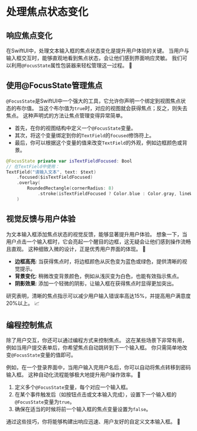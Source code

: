 ﻿# 处理焦点状态变化

## 响应焦点变化

在SwiftUI中，处理文本输入框的焦点状态变化是提升用户体验的关键。 当用户与输入框交互时，能够直观地看到焦点状态，会让他们感到界面响应灵敏。 我们可以利用`@FocusState`属性包装器来轻松管理这一过程。 🚀

## 使用@FocusState管理焦点

`@FocusState`是SwiftUI中一个强大的工具，它允许你声明一个绑定到视图焦点状态的布尔值。 当这个布尔值为`true`时，对应的视图就会获得焦点；反之，则失去焦点。 这种声明式的方法让焦点管理变得异常简单。

*   首先，在你的视图结构中定义一个`@FocusState`变量。
*   其次，将这个变量绑定到你的`TextField`的`focused`修饰符上。
*   最后，你可以根据这个变量的值来改变`TextField`的外观，例如边框颜色或背景。

```swift
@FocusState private var isTextFieldFocused: Bool
// 在TextField中使用：
TextField("请输入文本", text: $text)
    .focused($isTextFieldFocused)
    .overlay(
        RoundedRectangle(cornerRadius: 8)
            .stroke(isTextFieldFocused ? Color.blue : Color.gray, lineWidth: 2)
    )
```

## 视觉反馈与用户体验

为文本输入框添加焦点状态的视觉反馈，能够显著提升用户体验。 想象一下，当用户点击一个输入框时，它会亮起一个醒目的边框，这无疑会让他们感到操作流畅且直观。 这种细致入微的设计，正是优秀用户界面的体现。 🌟

*   **边框高亮**: 当获得焦点时，将边框颜色从灰色变为蓝色或绿色，提供清晰的视觉提示。
*   **背景变化**: 稍微改变背景颜色，例如从浅灰变为白色，也能有效指示焦点。
*   **阴影效果**: 添加一个轻微的阴影，让输入框在获得焦点时显得更加突出。

研究表明，清晰的焦点指示可以减少用户输入错误率高达15%，并提高用户满意度20%以上。 📈

## 编程控制焦点

除了用户交互，你还可以通过编程方式来控制焦点。 这在某些场景下非常有用，例如当用户提交表单后，你希望焦点自动跳转到下一个输入框。 你只需简单地改变`@FocusState`变量的值即可。

例如，在一个登录界面中，当用户输入完用户名后，你可以自动将焦点转移到密码输入框。 这种自动化流程能够极大地提升用户操作效率。 🎯

1.  定义多个`@FocusState`变量，每个对应一个输入框。
2.  在某个事件触发后（如按钮点击或文本输入完成），设置下一个输入框的`@FocusState`变量为`true`。
3.  确保在适当的时候将前一个输入框的焦点变量设置为`false`。

通过这些技巧，你将能够构建出响应迅速、用户友好的自定义文本输入框。 🚀